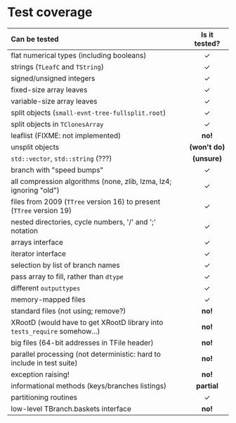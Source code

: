 # Test coverage

| Can be tested | Is it tested? |
|:--------------|:-------------:|
| flat numerical types (including booleans)                                 | &#x2713; |
| strings (`TLeafC` and `TString`)                                          | &#x2713; |
| signed/unsigned integers                                                  | &#x2713; |
| fixed-size array leaves                                                   | &#x2713; |
| variable-size array leaves                                                | &#x2713; |
| split objects (`small-evnt-tree-fullsplit.root`)                          | &#x2713; |
| split objects in `TClonesArray`                                           | &#x2713; |
| leaflist (FIXME: not implemented)                                         | **no!** |
| unsplit objects                                                           | **(won't do)** |
| `std::vector`, `std::string` (???)                                        | **(unsure)** |
| branch with "speed bumps"                                                 | &#x2713; |
| all compression algorithms (none, zlib, lzma, lz4; ignoring "old")        | &#x2713; |
| files from 2009 (`TTree` version 16) to present (`TTree` version 19)      | &#x2713; |
| nested directories, cycle numbers, '/' and ';' notation                   | &#x2713; |
| arrays interface                                                          | &#x2713; |
| iterator interface                                                        | &#x2713; |
| selection by list of branch names                                         | &#x2713; |
| pass array to fill, rather than `dtype`                                   | &#x2713; |
| different `outputtypes`                                                   | &#x2713; |
| memory-mapped files                                                       | &#x2713; |
| standard files (not using; remove?)                                       | **no!** |
| XRootD (would have to get XRootD library into `tests_require` somehow...) | **no!** |
| big files (64-bit addresses in TFile header)                              | **no!** |
| parallel processing (not deterministic: hard to include in test suite)    | **no!** |
| exception raising!                                                        | **no!** |
| informational methods (keys/branches listings)                            | **partial** |
| partitioning routines                                                     | &#x2713; |
| low-level TBranch.baskets interface                                       | **no!** |

